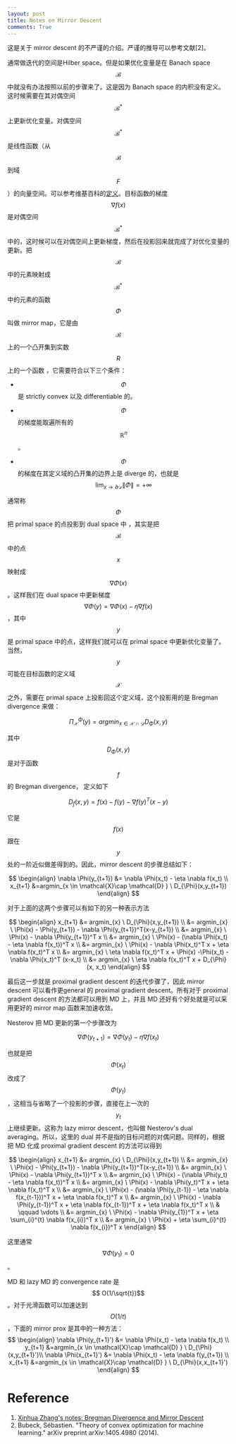 ```yaml
---
layout: post
title: Notes on Mirror Descent
comments: True
---
```


这是关于 mirror descent 的不严谨的介绍。严谨的推导可以参考文献[2]。

通常做迭代的空间是Hilber space。但是如果优化变量是在 Banach space $$ \mathcal{B}$$ 中就没有办法按照以前的步骤来了。这是因为 Banach space 的内积没有定义。这时候需要在其对偶空间 $$ \mathcal{B}^*$$ 上更新优化变量。对偶空间 $$ \mathcal{B}^*$$ 是线性函数（从 $$ \mathcal{B}$$ 到域 $$ F$$ ）的向量空间。可以参考维基百科的[定义](https://en.wikipedia.org/wiki/Dual_space)。目标函数的梯度 $$ \nabla f(x)$$ 是对偶空间 $$ \mathcal{B}^*$$ 中的，这时候可以在对偶空间上更新梯度，然后在投影回来就完成了对优化变量的更新。把 $$ \mathcal{B}$$ 中的元素映射成 $$ \mathcal{B}^*$$ 中的元素的函数 $$ \Phi$$ 叫做 mirror map，它是由 $$ \mathcal{B}$$ 上的一个凸开集到实数 $$ R$$ 上的一个函数 ，它需要符合以下三个条件：
- $$ \Phi$$ 是 strictly convex 以及 differentiable 的。

- $$ \Phi$$ 的梯度能取遍所有的 $$ \mathbb{R}^n$$。

- $$ \Phi$$ 的梯度在其定义域的凸开集的边界上是 diverge 的，也就是 $$\lim_{x \to \partial{\mathcal{D}} } \|\Phi\| = + \infty$$

通常称 $$\Phi $$ 把 primal space 的点投影到 dual space 中 ，其实是把  $$ \mathcal{B}$$ 中的点 $$ x$$ 映射成 $$ \nabla \Phi(x)$$ 。这样我们在 dual space 中更新梯度 $$ \nabla \Phi(y) = \nabla \Phi(x) - \eta \nabla f(x)$$，其中 $$ y$$ 是 primal space 中的点，这样我们就可以在 primal space 中更新优化变量了。当然，$$ y$$ 可能在目标函数的定义域 $$ \mathcal{X}$$ 之外，需要在 primal space 上投影回这个定义域，这个投影用的是 Bregman divergence 来做：

$$
\Pi_{\mathcal{X}}^{\Phi}(y)= argmin_{x \in \mathcal{X}\cap \mathcal{D} } D_{\Phi}(x,y)
$$

其中 $$ D_{\Phi}(x,y)$$ 是对于函数 $$ f$$ 的 Bregman divergence， 定义如下

$$
D_{f}(x,y) = f(x) - f(y) - \nabla f(y)^T(x-y)
$$

它是 $$ f(x)$$ 跟在 $$ y$$ 处的一阶近似做差得到的。因此，mirror descent 的步骤总结如下：

$$
\begin{align}
\nabla \Phi(y_{t+1}) &= \nabla \Phi(x_t) - \eta \nabla f(x_t) \\
x_{t+1} &=argmin_{x \in \mathcal{X}\cap \mathcal{D} } \ D_{\Phi}(x,y_{t+1})
\end{align}
$$

对于上面的这两个步骤可以有如下的另一种表示方法

$$
\begin{align}
x_{t+1} &= argmin_{x} \ D_{\Phi}(x,y_{t+1}) \\
&= argmin_{x} \ \Phi(x) - \Phi(y_{t+1}) - \nabla \Phi(y_{t+1})^T(x-y_{t+1}) \\
&= argmin_{x} \ \Phi(x)  - \nabla \Phi(y_{t+1})^T x \\
&= argmin_{x} \ \Phi(x)  -  (\nabla \Phi(x_t) - \eta \nabla f(x_t))^T x \\
&= argmin_{x} \ \Phi(x)  -  \nabla \Phi(x_t)^T x + \eta \nabla f(x_t)^T x \\
&= argmin_{x} \ \eta \nabla f(x_t)^T x + \Phi(x) -\Phi(x_t) -  \nabla \Phi(x_t)^T (x-x_t)   \\
&= argmin_{x} \ \eta \nabla f(x_t)^T x  + D_{\Phi}(x, x_t)
\end{align}
$$

最后这一步就是 proximal gradient descent  的迭代步骤了，因此 mirror descent 可以看作更general 的 proximal gradient descent。所有对于 proximal gradient descent 的方法都可以用到 MD 上，并且 MD 还好有个好处就是可以采用更好的 mirror map 函数来加速收敛。


Nesterov 把 MD 更新的第一个步骤改为

$$
\nabla \Phi(y_{t+1}) = \nabla \Phi(y_t) - \eta \nabla f(x_t)
$$

也就是把 $$ \Phi(x_t)$$ 改成了 $$ \Phi(y_t)$$，这相当与省略了一个投影的步骤，直接在上一次的 $$ y_t$$ 上继续更新。这称为 lazy mirror descent，也叫做 Nesterov's dual averaging。所以，这里的 dual 并不是指的目标问题的对偶问题。同样的，根据把 MD 化成 proximal gradient descent  的方法可以得到

$$
\begin{align}
x_{t+1} &= argmin_{x} \ D_{\Phi}(x,y_{t+1}) \\
&= argmin_{x} \ \Phi(x) - \Phi(y_{t+1}) - \nabla \Phi(y_{t+1})^T(x-y_{t+1}) \\
&= argmin_{x} \ \Phi(x)  - \nabla \Phi(y_{t+1})^T x \\
&= argmin_{x} \ \Phi(x)  -  (\nabla \Phi(y_t) - \eta \nabla f(x_t))^T x \\
&= argmin_{x} \ \Phi(x)  -  \nabla \Phi(y_t)^T x + \eta \nabla f(x_t)^T x \\
&= argmin_{x} \ \Phi(x)  -  (\nabla \Phi(y_{t-1}) - \eta \nabla f(x_{t-1}))^T x + \eta \nabla f(x_t)^T x \\
&= argmin_{x} \ \Phi(x)  -  \nabla \Phi(y_{t-1})^T x + \eta \nabla f(x_{t-1})^T x + \eta \nabla f(x_t)^T x \\
& \qquad \vdots \\
&= argmin_{x} \ \Phi(x)  -  \nabla \Phi(y_{1})^T x + \eta \sum_{i}^{t} \nabla f(x_{i})^T x \\
&= argmin_{x} \ \Phi(x)  + \eta \sum_{i}^{t} \nabla f(x_{i})^T x 
\end{align}
$$

这里通常 $$ \nabla \Phi(y_{1})=0$$。

MD 和 lazy MD 的 convergence rate 是 $$ O(1/\sqrt{t})$$。对于光滑函数可以加速达到 $$ O(1/t)$$，下面的 mirror prox 是其中的一种方法：
$$
\begin{align}
\nabla \Phi(y_{t+1}') &= \nabla \Phi(x_t) - \eta \nabla f(x_t) \\
y_{t+1} &=argmin_{x \in \mathcal{X}\cap \mathcal{D} } \ D_{\Phi}(x,y_{t+1}')\\
\nabla \Phi(x_{t+1}') &= \nabla \Phi(x_t) - \eta \nabla f(y_{t+1}) \\
x_{t+1} &=argmin_{x \in \mathcal{X}\cap \mathcal{D} } \ D_{\Phi}(x,x_{t+1}')
\end{align}
$$



# Reference
1. [Xinhua Zhang's notes: Bregman Divergence and Mirror Descent](http://users.cecs.anu.edu.au/~xzhang/teaching/bregman.pdf)
2. Bubeck, Sébastien. "Theory of convex optimization for machine learning." arXiv preprint arXiv:1405.4980 (2014).
